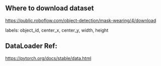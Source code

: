 ## Where to download dataset

https://public.roboflow.com/object-detection/mask-wearing/4/download

labels:
object_id, center_x, center_y, width, height

## DataLoader Ref:

https://pytorch.org/docs/stable/data.html

